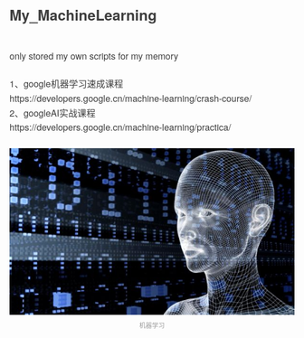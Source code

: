 <div class="output_wrapper" id="output_wrapper_id" style="font-size: 16px; color: rgb(62, 62, 62); line-height: 1.6; word-spacing: 0px; letter-spacing: 0px; font-family: 'Helvetica Neue', Helvetica, 'Hiragino Sans GB', 'Microsoft YaHei', Arial, sans-serif;"><h1 id="hmy_machinelearning" style="color: inherit; line-height: inherit; padding: 0px; margin: 1.5em 0px; font-weight: bold; font-size: 1.6em;"><span style="font-size: inherit; color: inherit; line-height: inherit; margin: 0px; padding: 0px;">My_MachineLearning</span></h1>
<p style="font-size: inherit; color: inherit; line-height: inherit; padding: 0px; margin: 1.5em 0px;">only stored my own scripts for my memory</p>
<p style="font-size: inherit; color: inherit; line-height: inherit; padding: 0px; margin: 1.5em 0px;">1、google机器学习速成课程<br>https://developers.google.cn/machine-learning/crash-course/<br>2、googleAI实战课程<br>https://developers.google.cn/machine-learning/practica/</p>
<figure style="font-size: inherit; color: inherit; line-height: inherit; margin: 0px; padding: 0px;"><img src="https://github.com/Alan1022/My_MachineLearning/blob/master/image/ai01.png" alt="机器学习" title="机器学习" style="font-size: inherit; color: inherit; line-height: inherit; padding: 0px; display: block; margin: 0px auto; max-width: 100%;"><figcaption style="line-height: inherit; margin: 0px; padding: 0px; margin-top: 10px; text-align: center; color: rgb(153, 153, 153); font-size: 0.7em;">机器学习</figcaption></figure></div>
